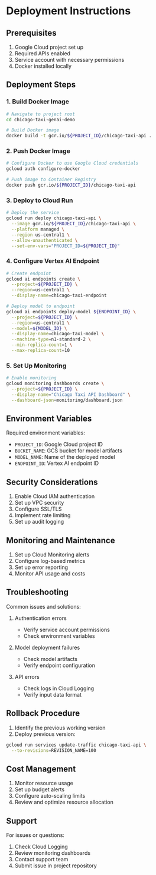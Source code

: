 # Deployment Instructions

## Prerequisites
1. Google Cloud project set up
2. Required APIs enabled
3. Service account with necessary permissions
4. Docker installed locally

## Deployment Steps

### 1. Build Docker Image
```bash
# Navigate to project root
cd chicago-taxi-genai-demo

# Build Docker image
docker build -t gcr.io/${PROJECT_ID}/chicago-taxi-api .
```

### 2. Push Docker Image
```bash
# Configure Docker to use Google Cloud credentials
gcloud auth configure-docker

# Push image to Container Registry
docker push gcr.io/${PROJECT_ID}/chicago-taxi-api
```

### 3. Deploy to Cloud Run
```bash
# Deploy the service
gcloud run deploy chicago-taxi-api \
  --image gcr.io/${PROJECT_ID}/chicago-taxi-api \
  --platform managed \
  --region us-central1 \
  --allow-unauthenticated \
  --set-env-vars="PROJECT_ID=${PROJECT_ID}"
```

### 4. Configure Vertex AI Endpoint
```bash
# Create endpoint
gcloud ai endpoints create \
  --project=${PROJECT_ID} \
  --region=us-central1 \
  --display-name=chicago-taxi-endpoint

# Deploy model to endpoint
gcloud ai endpoints deploy-model ${ENDPOINT_ID} \
  --project=${PROJECT_ID} \
  --region=us-central1 \
  --model=${MODEL_ID} \
  --display-name=chicago-taxi-model \
  --machine-type=n1-standard-2 \
  --min-replica-count=1 \
  --max-replica-count=10
```

### 5. Set Up Monitoring
```bash
# Enable monitoring
gcloud monitoring dashboards create \
  --project=${PROJECT_ID} \
  --display-name="Chicago Taxi API Dashboard" \
  --dashboard-json=monitoring/dashboard.json
```

## Environment Variables
Required environment variables:
- `PROJECT_ID`: Google Cloud project ID
- `BUCKET_NAME`: GCS bucket for model artifacts
- `MODEL_NAME`: Name of the deployed model
- `ENDPOINT_ID`: Vertex AI endpoint ID

## Security Considerations
1. Enable Cloud IAM authentication
2. Set up VPC security
3. Configure SSL/TLS
4. Implement rate limiting
5. Set up audit logging

## Monitoring and Maintenance
1. Set up Cloud Monitoring alerts
2. Configure log-based metrics
3. Set up error reporting
4. Monitor API usage and costs

## Troubleshooting
Common issues and solutions:
1. Authentication errors
   - Verify service account permissions
   - Check environment variables

2. Model deployment failures
   - Check model artifacts
   - Verify endpoint configuration

3. API errors
   - Check logs in Cloud Logging
   - Verify input data format

## Rollback Procedure
1. Identify the previous working version
2. Deploy previous version:
```bash
gcloud run services update-traffic chicago-taxi-api \
  --to-revisions=REVISION_NAME=100
```

## Cost Management
1. Monitor resource usage
2. Set up budget alerts
3. Configure auto-scaling limits
4. Review and optimize resource allocation

## Support
For issues or questions:
1. Check Cloud Logging
2. Review monitoring dashboards
3. Contact support team
4. Submit issue in project repository 